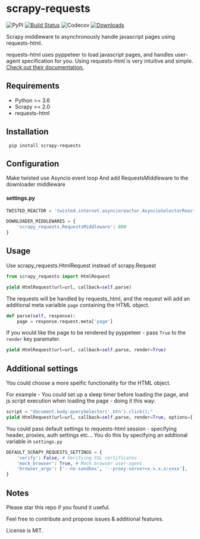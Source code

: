 # scrapy-requests
![PyPI](https://img.shields.io/pypi/v/scrapy-requests)
[![Build Status](https://travis-ci.org/rafyzg/scrapy-requests.svg?branch=main)](https://travis-ci.org/rafyzg/scrapy-requests)
![Codecov](https://img.shields.io/codecov/c/github/rafyzg/scrapy-requests)
[![Downloads](https://pepy.tech/badge/scrapy-requests)](https://pepy.tech/project/scrapy-requests)


Scrapy middleware to asynchronously handle javascript pages using requests-html.

requests-html uses pyppeteer to load javascript pages, and handles user-agent specification for you.
Using requests-html is very intuitive and simple. [Check out their documentation.](https://github.com/psf/requests-html "requests_html repo")

## Requirements
- Python >= 3.6
- Scrapy >= 2.0
- requests-html

## Installation
```
 pip install scrapy-requests
```
## Configuration
Make twisted use Asyncio event loop 
And add RequestsMiddleware to the downloader middleware
#### settings.py

 ```python
 TWISTED_REACTOR = 'twisted.internet.asyncioreactor.AsyncioSelectorReactor'

 DOWNLOADER_MIDDLEWARES = {
     'scrapy_requests.RequestsMiddleware': 800
 }
 ```
## Usage
Use scrapy_requests.HtmlRequest instead of scrapy.Request
```python
from scrapy_requests import HtmlRequest

yield HtmlRequest(url=url, callback=self.parse)
```

The requests will be handled by requests_html, and the request will add an additional meta varialble `page` containing the HTML object.
```python
def parse(self, response):
    page = response.request.meta['page']
```

If you would like the page to be rendered by pyppeteer - pass `True` to the `render` key paramater.
```python
yield HtmlRequest(url=url, callback=self.parse, render=True)
```

## Additional settings
You could choose a more speific functionality for the HTML object. 

For example - 
You could set up a sleep timer before loading the page, and js script execution when loading the page - doing it this way:
```python
script = "document.body.querySelector('.btn').click();"
yield HtmlRequest(url=url, callback=self.parse, render=True, options={'sleep': 2, 'script': script})
```

You could pass default settings to requests-html session - specifying header, proxies, auth settings etc... 
You do this by specifying an addtional variable in `settings.py`
```python
DEFAULT_SCRAPY_REQUESTS_SETTINGS = {
    'verify': False, # Verifying SSL certificates
    'mock_browser': True, # Mock browser user-agent
    'browser_args': ['--no-sandbox', '--proxy-server=x.x.x.x:xxxx'], 
}
```

## Notes
Please star this repo if you found it useful.

Feel free to contribute and propose issues & additional features.

License is MIT.
